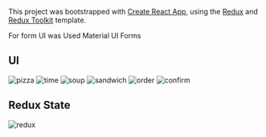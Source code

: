 This project was bootstrapped with [Create React App](https://github.com/facebook/create-react-app), using the [Redux](https://redux.js.org/) and [Redux Toolkit](https://redux-toolkit.js.org/) template.

For form UI was Used Material UI Forms

## UI
![pizza](https://user-images.githubusercontent.com/74463744/120702139-03b0ae00-c4b4-11eb-9612-9310a0a23e56.png)
![time](https://user-images.githubusercontent.com/74463744/120702149-06ab9e80-c4b4-11eb-9358-41ae4767c75e.png)
![soup](https://user-images.githubusercontent.com/74463744/120702157-09a68f00-c4b4-11eb-8d3b-d533ade67174.png)
![sandwich](https://user-images.githubusercontent.com/74463744/120702165-0ca17f80-c4b4-11eb-9e45-50c83389378e.png)
![order](https://user-images.githubusercontent.com/74463744/120702177-10cd9d00-c4b4-11eb-8e81-4f2ea987f352.png)
![confirm](https://user-images.githubusercontent.com/74463744/120702115-fdbacd00-c4b3-11eb-92df-75689522a6ab.png)

## Redux State
![redux](https://user-images.githubusercontent.com/74463744/120702245-23e06d00-c4b4-11eb-9c33-407c2ed8241f.png)

